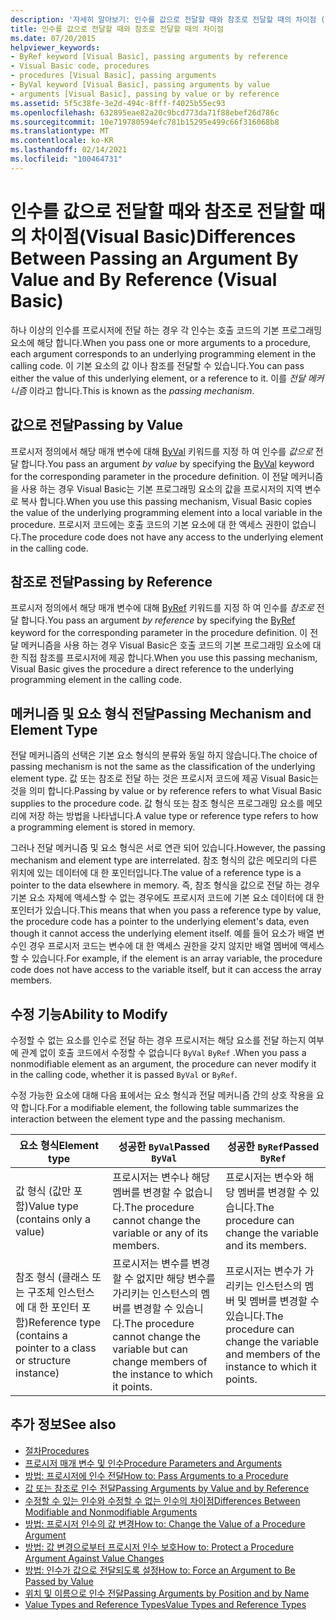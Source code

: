 ```yaml
---
description: '자세히 알아보기: 인수를 값으로 전달할 때와 참조로 전달할 때의 차이점 (Visual Basic)'
title: 인수를 값으로 전달할 때와 참조로 전달할 때의 차이점
ms.date: 07/20/2015
helpviewer_keywords:
- ByRef keyword [Visual Basic], passing arguments by reference
- Visual Basic code, procedures
- procedures [Visual Basic], passing arguments
- ByVal keyword [Visual Basic], passing arguments by value
- arguments [Visual Basic], passing by value or by reference
ms.assetid: 5f5c38fe-3e2d-494c-8fff-f4025b55ec93
ms.openlocfilehash: 632895eae82a20c9bcd773da71f88ebef26d786c
ms.sourcegitcommit: 10e719780594efc781b15295e499c66f316068b8
ms.translationtype: MT
ms.contentlocale: ko-KR
ms.lasthandoff: 02/14/2021
ms.locfileid: "100464731"
---
```

# <a name="differences-between-passing-an-argument-by-value-and-by-reference-visual-basic"></a><span data-ttu-id="16048-103">인수를 값으로 전달할 때와 참조로 전달할 때의 차이점(Visual Basic)</span><span class="sxs-lookup"><span data-stu-id="16048-103">Differences Between Passing an Argument By Value and By Reference (Visual Basic)</span></span>

<span data-ttu-id="16048-104">하나 이상의 인수를 프로시저에 전달 하는 경우 각 인수는 호출 코드의 기본 프로그래밍 요소에 해당 합니다.</span><span class="sxs-lookup"><span data-stu-id="16048-104">When you pass one or more arguments to a procedure, each argument corresponds to an underlying programming element in the calling code.</span></span> <span data-ttu-id="16048-105">이 기본 요소의 값 이나 참조를 전달할 수 있습니다.</span><span class="sxs-lookup"><span data-stu-id="16048-105">You can pass either the value of this underlying element, or a reference to it.</span></span> <span data-ttu-id="16048-106">이를 *전달 메커니즘* 이라고 합니다.</span><span class="sxs-lookup"><span data-stu-id="16048-106">This is known as the *passing mechanism*.</span></span>  
  
## <a name="passing-by-value"></a><span data-ttu-id="16048-107">값으로 전달</span><span class="sxs-lookup"><span data-stu-id="16048-107">Passing by Value</span></span>  

 <span data-ttu-id="16048-108">프로시저 정의에서 해당 매개 변수에 대해 [ByVal](../../../language-reference/modifiers/byval.md) 키워드를 지정 하 여 인수를 *값으로* 전달 합니다.</span><span class="sxs-lookup"><span data-stu-id="16048-108">You pass an argument *by value* by specifying the [ByVal](../../../language-reference/modifiers/byval.md) keyword for the corresponding parameter in the procedure definition.</span></span> <span data-ttu-id="16048-109">이 전달 메커니즘을 사용 하는 경우 Visual Basic는 기본 프로그래밍 요소의 값을 프로시저의 지역 변수로 복사 합니다.</span><span class="sxs-lookup"><span data-stu-id="16048-109">When you use this passing mechanism, Visual Basic copies the value of the underlying programming element into a local variable in the procedure.</span></span> <span data-ttu-id="16048-110">프로시저 코드에는 호출 코드의 기본 요소에 대 한 액세스 권한이 없습니다.</span><span class="sxs-lookup"><span data-stu-id="16048-110">The procedure code does not have any access to the underlying element in the calling code.</span></span>  
  
## <a name="passing-by-reference"></a><span data-ttu-id="16048-111">참조로 전달</span><span class="sxs-lookup"><span data-stu-id="16048-111">Passing by Reference</span></span>  

 <span data-ttu-id="16048-112">프로시저 정의에서 해당 매개 변수에 대해 [ByRef](../../../language-reference/modifiers/byref.md) 키워드를 지정 하 여 인수를 *참조로* 전달 합니다.</span><span class="sxs-lookup"><span data-stu-id="16048-112">You pass an argument *by reference* by specifying the [ByRef](../../../language-reference/modifiers/byref.md) keyword for the corresponding parameter in the procedure definition.</span></span> <span data-ttu-id="16048-113">이 전달 메커니즘을 사용 하는 경우 Visual Basic은 호출 코드의 기본 프로그래밍 요소에 대 한 직접 참조를 프로시저에 제공 합니다.</span><span class="sxs-lookup"><span data-stu-id="16048-113">When you use this passing mechanism, Visual Basic gives the procedure a direct reference to the underlying programming element in the calling code.</span></span>  
  
## <a name="passing-mechanism-and-element-type"></a><span data-ttu-id="16048-114">메커니즘 및 요소 형식 전달</span><span class="sxs-lookup"><span data-stu-id="16048-114">Passing Mechanism and Element Type</span></span>  

 <span data-ttu-id="16048-115">전달 메커니즘의 선택은 기본 요소 형식의 분류와 동일 하지 않습니다.</span><span class="sxs-lookup"><span data-stu-id="16048-115">The choice of passing mechanism is not the same as the classification of the underlying element type.</span></span> <span data-ttu-id="16048-116">값 또는 참조로 전달 하는 것은 프로시저 코드에 제공 Visual Basic는 것을 의미 합니다.</span><span class="sxs-lookup"><span data-stu-id="16048-116">Passing by value or by reference refers to what Visual Basic supplies to the procedure code.</span></span> <span data-ttu-id="16048-117">값 형식 또는 참조 형식은 프로그래밍 요소를 메모리에 저장 하는 방법을 나타냅니다.</span><span class="sxs-lookup"><span data-stu-id="16048-117">A value type or reference type refers to how a programming element is stored in memory.</span></span>  
  
 <span data-ttu-id="16048-118">그러나 전달 메커니즘 및 요소 형식은 서로 연관 되어 있습니다.</span><span class="sxs-lookup"><span data-stu-id="16048-118">However, the passing mechanism and element type are interrelated.</span></span> <span data-ttu-id="16048-119">참조 형식의 값은 메모리의 다른 위치에 있는 데이터에 대 한 포인터입니다.</span><span class="sxs-lookup"><span data-stu-id="16048-119">The value of a reference type is a pointer to the data elsewhere in memory.</span></span> <span data-ttu-id="16048-120">즉, 참조 형식을 값으로 전달 하는 경우 기본 요소 자체에 액세스할 수 없는 경우에도 프로시저 코드에 기본 요소 데이터에 대 한 포인터가 있습니다.</span><span class="sxs-lookup"><span data-stu-id="16048-120">This means that when you pass a reference type by value, the procedure code has a pointer to the underlying element's data, even though it cannot access the underlying element itself.</span></span> <span data-ttu-id="16048-121">예를 들어 요소가 배열 변수인 경우 프로시저 코드는 변수에 대 한 액세스 권한을 갖지 않지만 배열 멤버에 액세스할 수 있습니다.</span><span class="sxs-lookup"><span data-stu-id="16048-121">For example, if the element is an array variable, the procedure code does not have access to the variable itself, but it can access the array members.</span></span>  
  
## <a name="ability-to-modify"></a><span data-ttu-id="16048-122">수정 기능</span><span class="sxs-lookup"><span data-stu-id="16048-122">Ability to Modify</span></span>  

 <span data-ttu-id="16048-123">수정할 수 없는 요소를 인수로 전달 하는 경우 프로시저는 해당 요소를 전달 하는지 여부에 관계 없이 호출 코드에서 수정할 수 없습니다 `ByVal` `ByRef` .</span><span class="sxs-lookup"><span data-stu-id="16048-123">When you pass a nonmodifiable element as an argument, the procedure can never modify it in the calling code, whether it is passed `ByVal` or `ByRef`.</span></span>  
  
 <span data-ttu-id="16048-124">수정 가능한 요소에 대해 다음 표에서는 요소 형식과 전달 메커니즘 간의 상호 작용을 요약 합니다.</span><span class="sxs-lookup"><span data-stu-id="16048-124">For a modifiable element, the following table summarizes the interaction between the element type and the passing mechanism.</span></span>  
  
|<span data-ttu-id="16048-125">요소 형식</span><span class="sxs-lookup"><span data-stu-id="16048-125">Element type</span></span>|<span data-ttu-id="16048-126">성공한 `ByVal`</span><span class="sxs-lookup"><span data-stu-id="16048-126">Passed `ByVal`</span></span>|<span data-ttu-id="16048-127">성공한 `ByRef`</span><span class="sxs-lookup"><span data-stu-id="16048-127">Passed `ByRef`</span></span>|  
|------------------|--------------------|--------------------|  
|<span data-ttu-id="16048-128">값 형식 (값만 포함)</span><span class="sxs-lookup"><span data-stu-id="16048-128">Value type (contains only a value)</span></span>|<span data-ttu-id="16048-129">프로시저는 변수나 해당 멤버를 변경할 수 없습니다.</span><span class="sxs-lookup"><span data-stu-id="16048-129">The procedure cannot change the variable or any of its members.</span></span>|<span data-ttu-id="16048-130">프로시저는 변수와 해당 멤버를 변경할 수 있습니다.</span><span class="sxs-lookup"><span data-stu-id="16048-130">The procedure can change the variable and its members.</span></span>|  
|<span data-ttu-id="16048-131">참조 형식 (클래스 또는 구조체 인스턴스에 대 한 포인터 포함)</span><span class="sxs-lookup"><span data-stu-id="16048-131">Reference type (contains a pointer to a class or structure instance)</span></span>|<span data-ttu-id="16048-132">프로시저는 변수를 변경할 수 없지만 해당 변수를 가리키는 인스턴스의 멤버를 변경할 수 있습니다.</span><span class="sxs-lookup"><span data-stu-id="16048-132">The procedure cannot change the variable but can change members of the instance to which it points.</span></span>|<span data-ttu-id="16048-133">프로시저는 변수가 가리키는 인스턴스의 멤버 및 멤버를 변경할 수 있습니다.</span><span class="sxs-lookup"><span data-stu-id="16048-133">The procedure can change the variable and members of the instance to which it points.</span></span>|  
  
## <a name="see-also"></a><span data-ttu-id="16048-134">추가 정보</span><span class="sxs-lookup"><span data-stu-id="16048-134">See also</span></span>

- [<span data-ttu-id="16048-135">절차</span><span class="sxs-lookup"><span data-stu-id="16048-135">Procedures</span></span>](./index.md)
- [<span data-ttu-id="16048-136">프로시저 매개 변수 및 인수</span><span class="sxs-lookup"><span data-stu-id="16048-136">Procedure Parameters and Arguments</span></span>](./procedure-parameters-and-arguments.md)
- [<span data-ttu-id="16048-137">방법: 프로시저에 인수 전달</span><span class="sxs-lookup"><span data-stu-id="16048-137">How to: Pass Arguments to a Procedure</span></span>](./how-to-pass-arguments-to-a-procedure.md)
- [<span data-ttu-id="16048-138">값 또는 참조로 인수 전달</span><span class="sxs-lookup"><span data-stu-id="16048-138">Passing Arguments by Value and by Reference</span></span>](./passing-arguments-by-value-and-by-reference.md)
- [<span data-ttu-id="16048-139">수정할 수 있는 인수와 수정할 수 없는 인수의 차이점</span><span class="sxs-lookup"><span data-stu-id="16048-139">Differences Between Modifiable and Nonmodifiable Arguments</span></span>](./differences-between-modifiable-and-nonmodifiable-arguments.md)
- [<span data-ttu-id="16048-140">방법: 프로시저 인수의 값 변경</span><span class="sxs-lookup"><span data-stu-id="16048-140">How to: Change the Value of a Procedure Argument</span></span>](./how-to-change-the-value-of-a-procedure-argument.md)
- [<span data-ttu-id="16048-141">방법: 값 변경으로부터 프로시저 인수 보호</span><span class="sxs-lookup"><span data-stu-id="16048-141">How to: Protect a Procedure Argument Against Value Changes</span></span>](./how-to-protect-a-procedure-argument-against-value-changes.md)
- [<span data-ttu-id="16048-142">방법: 인수가 값으로 전달되도록 설정</span><span class="sxs-lookup"><span data-stu-id="16048-142">How to: Force an Argument to Be Passed by Value</span></span>](./how-to-force-an-argument-to-be-passed-by-value.md)
- [<span data-ttu-id="16048-143">위치 및 이름으로 인수 전달</span><span class="sxs-lookup"><span data-stu-id="16048-143">Passing Arguments by Position and by Name</span></span>](./passing-arguments-by-position-and-by-name.md)
- [<span data-ttu-id="16048-144">Value Types and Reference Types</span><span class="sxs-lookup"><span data-stu-id="16048-144">Value Types and Reference Types</span></span>](../data-types/value-types-and-reference-types.md)
